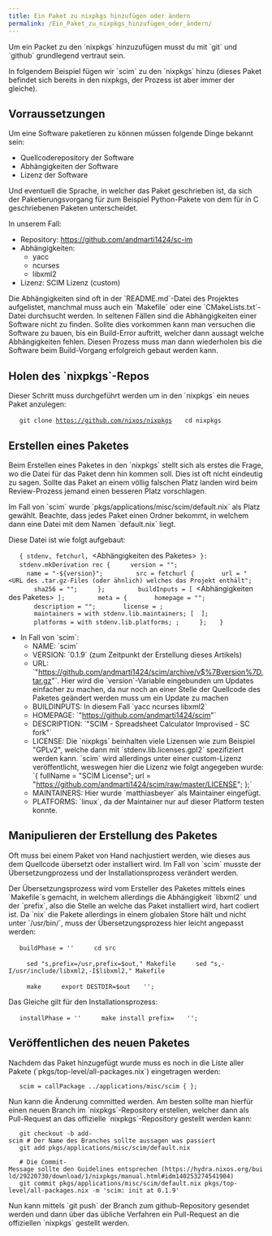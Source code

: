 ```yaml
---
title: Ein Paket zu nixpkgs hinzufügen oder ändern
permalink: /Ein_Paket_zu_nixpkgs_hinzufügen_oder_ändern/
---
```


Um ein Packet zu den \`nixpkgs\` hinzuzufügen musst du mit \`git\` und \`github\` grundlegend vertraut sein.

In folgendem Beispiel fügen wir \`scim\` zu den \`nixpkgs\` hinzu (dieses Paket befindet sich bereits in den nixpkgs, der Prozess ist aber immer der gleiche).

Vorraussetzungen
----------------

Um eine Software paketieren zu können müssen folgende Dinge bekannt sein:

-   Quellcoderepository der Software
-   Abhängigkeiten der Software
-   Lizenz der Software

Und eventuell die Sprache, in welcher das Paket geschrieben ist, da sich der Paketierungsvorgang für zum Beispiel Python-Pakete von dem für in C geschriebenen Paketen unterscheidet.

In unserem Fall:

-   Repository: <https://github.com/andmarti1424/sc-im>
-   Abhängigkeiten:
    -   yacc
    -   ncurses
    -   libxml2
-   Lizenz: SCIM Lizenz (custom)

Die Abhängigkeiten sind oft in der \`README.md\`-Datei des Projektes aufgelistet, manchmal muss auch ein \`Makefile\` oder eine \`CMakeLists.txt\`-Datei durchsucht werden. In seltenen Fällen sind die Abhängigkeiten einer Software nicht zu finden. Sollte dies vorkommen kann man versuchen die Software zu bauen, bis ein Build-Error auftritt, welcher dann aussagt welche Abhängigkeiten fehlen. Diesen Prozess muss man dann wiederholen bis die Software beim Build-Vorgang erfolgreich gebaut werden kann.

Holen des \`nixpkgs\`-Repos
---------------------------

Dieser Schritt muss durchgeführt werden um in den \`nixpkgs\` ein neues Paket anzulegen:

`   git clone `[`https://github.com/nixos/nixpkgs`](https://github.com/nixos/nixpkgs)
`   cd nixpkgs`

Erstellen eines Paketes
-----------------------

Beim Erstellen eines Paketes in den \`nixpkgs\` stellt sich als erstes die Frage, wo die Datei für das Paket denn hin kommen soll. Dies ist oft nicht eindeutig zu sagen. Sollte das Paket an einem völlig falschen Platz landen wird beim Review-Prozess jemand einen besseren Platz vorschlagen.

Im Fall von \`scim\` wurde \`pkgs/applications/misc/scim/default.nix\` als Platz gewählt. Beachte, dass jedes Paket einen Ordner bekommt, in welchem dann eine Datei mit dem Namen \`default.nix\` liegt.

Diese Datei ist wie folgt aufgebaut:

`   { stdenv, fetchurl, `<Abhängigkeiten des Paketes>` }:`
`   stdenv.mkDerivation rec {`
`     version = "`<version des Paketes>`";`
`     name = "`<name des paketes>`-${version}";`
`   `
`     src = fetchurl {`
`       url = "<URL des .tar.gz-Files (oder ähnlich) welches das Projekt enthält";`
`       sha256 = "`<SHA256-Summe des Paketes>`";`
`     };`
`   `
`     buildInputs = [ `<Abhängigkeiten des Paketes>` ];`
`   `
`     meta = {`
`       homepage = "`<Homepage des Projektes>`";`
`       description = "`<Kurze Beschreibung des Paketes>`";`
`       license = `<Lizens des Paketes>`;`
`       maintainers = with stdenv.lib.maintainers; [ `<Maintainer>` ];`
`       platforms = with stdenv.lib.platforms; `<Platformen>`;`
`     };`
`   }`

-   In Fall von \`scim\`:
    -   NAME: \`scim\`
    -   VERSION: \`0.1.9\` (zum Zeitpunkt der Erstellung dieses Artikels)
    -   URL: \`"<https://github.com/andmarti1424/scim/archive/v$%7Bversion%7D.tar.gz>"\`. Hier wird die \`version\`-Variable eingebunden um Updates einfacher zu machen, da nur noch an einer Stelle der Quellcode des Paketes geändert werden muss um ein Update zu machen
    -   BUILDINPUTS: In diesem Fall \`yacc ncurses libxml2\`
    -   HOMEPAGE: \`"<https://github.com/andmarti1424/scim>"\`
    -   DESCRIPTION: \`"SCIM - Spreadsheet Calculator Improvised - SC fork"\`
    -   LICENSE: Die \`nixpkgs\` beinhalten viele Lizensen wie zum Beispiel "GPLv2", welche dann mit \`stdenv.lib.licenses.gpl2\` spezifiziert werden kann. \`scim\` wird allerdings unter einer custom-Lizenz veröffentlicht, weswegen hier die Lizenz wie folgt angegeben wurde: \`{ fullName = "SCIM License"; url = "<https://github.com/andmarti1424/scim/raw/master/LICENSE>"; };\`
    -   MAINTAINERS: Hier wurde \`matthiasbeyer\` als Maintainer eingefügt.
    -   PLATFORMS: \`linux\`, da der Maintainer nur auf dieser Platform testen konnte.

Manipulieren der Erstellung des Paketes
---------------------------------------

Oft muss bei einem Paket von Hand nachjustiert werden, wie dieses aus dem Quellcode übersetzt oder installiert wird. Im Fall von \`scim\` musste der Übersetzungprozess und der Installationsprozess verändert werden.

Der Übersetzungsprozess wird vom Ersteller des Paketes mittels eines \`Makefile\`s gemacht, in welchem allerdings die Abhängigkeit \`libxml2\` und der \`prefix\`, also die Stelle an welche das Paket installiert wird, hart codiert ist. Da \`nix\` die Pakete allerdings in einem globalen Store hält und nicht unter \`/usr/bin/\`, muss der Übersetzungsprozess hier leicht angepasst werden:

`   buildPhase = ''`
`     cd src`

`     sed "s,prefix=/usr,prefix=$out," Makefile`
`     sed "s,-I/usr/include/libxml2,-I$libxml2," Makefile`

`     make`
`     export DESTDIR=$out`
`   '';`

Das Gleiche gilt für den Installationsprozess:

`   installPhase = ''`
`     make install prefix=`
`   '';`

Veröffentlichen des neuen Paketes
---------------------------------

Nachdem das Paket hinzugefügt wurde muss es noch in die Liste aller Pakete (\`pkgs/top-level/all-packages.nix\`) eingetragen werden:

`   scim = callPackage ../applications/misc/scim { };`

Nun kann die Änderung committed werden. Am besten sollte man hierfür einen neuen Branch im \`nixpkgs\`-Repository erstellen, welcher dann als Pull-Request an das offizielle \`nixpkgs\`-Repository gestellt werden kann:

`   git checkout -b add-scim # Der Name des Branches sollte aussagen was passiert`
`   git add pkgs/applications/misc/scim/default.nix`

`   # Die Commit-Message sollte den Guidelines entsprechen (https://hydra.nixos.org/build/29220730/download/1/nixpkgs/manual.html#idm140253274541904)`
`   git commit pkgs/applications/misc/scim/default.nix pkgs/top-level/all-packages.nix -m 'scim: init at 0.1.9' `

Nun kann mittels \`git push\` der Branch zum github-Repository gesendet werden und dann über das übliche Verfahren ein Pull-Request an die offiziellen \`nixpkgs\` gestellt werden.